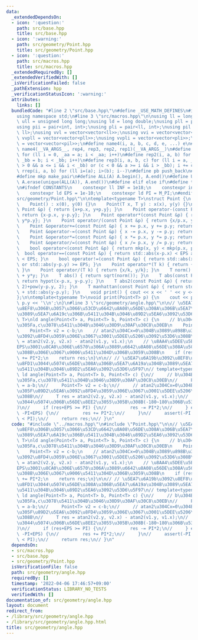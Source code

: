 ```yaml
---
data:
  _extendedDependsOn:
  - icon: ':question:'
    path: src/base.hpp
    title: src/base.hpp
  - icon: ':warning:'
    path: src/geometry/Point.hpp
    title: src/geometry/Point.hpp
  - icon: ':question:'
    path: src/macros.hpp
    title: src/macros.hpp
  _extendedRequiredBy: []
  _extendedVerifiedWith: []
  _isVerificationFailed: false
  _pathExtension: hpp
  _verificationStatusIcon: ':warning:'
  attributes:
    links: []
  bundledCode: "#line 2 \"src/base.hpp\"\n#define _USE_MATH_DEFINES\n#include <bits/stdc++.h>\n\
    using namespace std;\n#line 3 \"src/macros.hpp\"\n\nusing ll = long long;\nusing\
    \ ull = unsigned long long;\nusing ld = long double;\nusing pll = pair<ll, ll>;\n\
    using pii = pair<int, int>;\nusing pli = pair<ll, int>;\nusing pil = pair<int,\
    \ ll>;\nusing vvl = vector<vector<ll>>;\nusing vvi = vector<vector<int>>;\nusing\
    \ vvpll = vector<vector<pll>>;\nusing vvpli = vector<vector<pli>>;\nusing vvpil\
    \ = vector<vector<pil>>;\n#define name4(i, a, b, c, d, e, ...) e\n#define rep(...)\
    \ name4(__VA_ARGS__, rep4, rep3, rep2, rep1)(__VA_ARGS__)\n#define rep1(i, a)\
    \ for (ll i = 0, _aa = a; i < _aa; i++)\n#define rep2(i, a, b) for (ll i = a,\
    \ _bb = b; i < _bb; i++)\n#define rep3(i, a, b, c) for (ll i = a, _bb = b; (c\
    \ > 0 && a <= i && i < _bb) or (c < 0 && a >= i && i > _bb); i += c)\n#define\
    \ rrep(i, a, b) for (ll i=(a); i>(b); i--)\n#define pb push_back\n#define eb emplace_back\n\
    #define mkp make_pair\n#define ALL(A) A.begin(), A.end()\n#define UNIQUE(A) sort(ALL(A)),\
    \ A.erase(unique(ALL(A)), A.end())\n#define elif else if\n#define tostr to_string\n\
    \n#ifndef CONSTANTS\n    constexpr ll INF = 1e18;\n    constexpr int MOD = 1000000007;\n\
    \    constexpr ld EPS = 1e-10;\n    constexpr ld PI = M_PI;\n#endif\n#line 3 \"\
    src/geometry/Point.hpp\"\n\ntemplate<typename T>\nstruct Point {\n    T x, y;\n\
    \    Point() : x(0), y(0) {}\n    Point(T x, T y) : x(x), y(y) {}\n    Point operator+(const\
    \ Point &p) { return {x+p.x, y+p.y}; }\n    Point operator-(const Point &p) {\
    \ return {x-p.x, y-p.y}; }\n    Point operator*(const Point &p) { return {x*p.x,\
    \ y*p.y}; }\n    Point operator/(const Point &p) { return {x/p.x, y/p.y}; }\n\
    \    Point &operator+=(const Point &p) { x += p.x, y += p.y; return *this; }\n\
    \    Point &operator-=(const Point &p) { x -= p.x, y -= p.y; return *this; }\n\
    \    Point &operator*=(const Point &p) { x *= p.x, y *= p.y; return *this; }\n\
    \    Point &operator/=(const Point &p) { x /= p.x, y /= p.y; return *this; }\n\
    \    bool operator<(const Point &p) { return mkp(x, y) < mkp(p.x, p.y); }\n  \
    \  bool operator==(const Point &p) { return std::abs(x-p.x) < EPS and std::abs(y-p.y)\
    \ < EPS; }\n    bool operator!=(const Point &p) { return std::abs(x-p.x) >= EPS\
    \ or std::abs(y-p.y) >= EPS; }\n    Point operator*(T k) { return {x*k, y*k};\
    \ }\n    Point operator/(T k) { return {x/k, y/k}; }\n    T norm() { return x*x\
    \ + y*y; }\n    T abs() { return sqrt(norm()); }\n    T abs(const Point &p) {\
    \ return hypot(x-p.x, y-p.y); }\n    T abs2(const Point &p) { return pow(x-p.x,\
    \ 2)+pow(y-p.y, 2); }\n    T manhattan(const Point &p) { return std::abs(x-p.x)\
    \ + std::abs(y-p.y); }\n    void print() { cout << x << ' ' << y << '\\n'; }\n\
    };\n\ntemplate<typename T>\nvoid print(Point<T> p) {\n    cout << p.x << ' ' <<\
    \ p.y << '\\n';\n}\n#line 3 \"src/geometry/angle.hpp\"\n\n// \u5EA7\u6A19b\u3092\
    \u8EF8\u306B\u3057\u3066\u53CD\u6642\u8A08\u56DE\u308A\u306B\u5EA7\u6A19a\u304B\
    \u3089\u5EA7\u6A19c\u306B\u5411\u304B\u3046\u89D2\u5EA6\u3092\u53D6\u5F97\ntemplate<typename\
    \ T>\nld angle(Point<T> a, Point<T> b, Point<T> c) {\n    // b\u304B\u3089\u898B\
    \u305Fa,c\u3078\u5411\u304B\u3046\u30D9\u30AF\u30C8\u30EB\n    Point<T> v1 = a-b;\n\
    \    Point<T> v2 = c-b;\n    // atan2\u304Cx=0\u304B\u3089\u898B\u305F\u89D2\u5EA6\
    \u3092\u8FD4\u3059\u306E\u3067\u3001\u5DEE\u5206\u3092\u53D6\u308B\n    T res\
    \ = atan2(v2.y, v2.x) - atan2(v1.y, v1.x);\n    // \u8AA4\u5DEE\u5BFE\u7B56\u306E\
    EPS\u3001\u8CA0\u306E\u6570\u306A\u3089\u6642\u8A08\u56DE\u308A\u5074\u306B\u3042\
    \u308B\u306E\u3067\u9006\u5411\u304D\u306B\u3059\u308B\n    if (res < -EPS) res\
    \ += PI*2;\n    return res;\n}\n\n// // \u5EA7\u6A19b\u3092\u8EF8\u306B\u3057\u3066\
    \u8FD1\u3044\u5074\u56DE\u308A\u306B\u5EA7\u6A19a\u304B\u3089\u5EA7\u6A19c\u306B\
    \u5411\u304B\u3046\u89D2\u5EA6\u3092\u53D6\u5F97\n// template<typename T>\n//\
    \ ld angle(Point<T> a, Point<T> b, Point<T> c) {\n//     // b\u304B\u3089\u898B\
    \u305Fa,c\u3078\u5411\u304B\u3046\u30D9\u30AF\u30C8\u30EB\n//     Point<T> v1\
    \ = a-b;\n//     Point<T> v2 = c-b;\n//     // atan2\u304Cx=0\u304B\u3089\u898B\
    \u305F\u89D2\u5EA6\u3092\u8FD4\u3059\u306E\u3067\u3001\u5DEE\u5206\u3092\u53D6\
    \u308B\n//     T res = atan2(v2.y, v2.x) - atan2(v1.y, v1.x);\n//     // \u8FD1\
    \u3044\u5074\u306B\u56DE\u8EE2\u3055\u305B\u308B(-180~180\u306B\u53CE\u3081\u308B\
    )\n//     if (res+EPS >= PI) {\n//         res -= PI*2;\n//     } elif (res <=\
    \ -PI+EPS) {\n//         res += PI*2;\n//     }\n//     assert(-PI < res and res\
    \ < PI);\n//     return res;\n// }\n"
  code: "#include \"../macros.hpp\"\n#include \"Point.hpp\"\n\n// \u5EA7\u6A19b\u3092\
    \u8EF8\u306B\u3057\u3066\u53CD\u6642\u8A08\u56DE\u308A\u306B\u5EA7\u6A19a\u304B\
    \u3089\u5EA7\u6A19c\u306B\u5411\u304B\u3046\u89D2\u5EA6\u3092\u53D6\u5F97\ntemplate<typename\
    \ T>\nld angle(Point<T> a, Point<T> b, Point<T> c) {\n    // b\u304B\u3089\u898B\
    \u305Fa,c\u3078\u5411\u304B\u3046\u30D9\u30AF\u30C8\u30EB\n    Point<T> v1 = a-b;\n\
    \    Point<T> v2 = c-b;\n    // atan2\u304Cx=0\u304B\u3089\u898B\u305F\u89D2\u5EA6\
    \u3092\u8FD4\u3059\u306E\u3067\u3001\u5DEE\u5206\u3092\u53D6\u308B\n    T res\
    \ = atan2(v2.y, v2.x) - atan2(v1.y, v1.x);\n    // \u8AA4\u5DEE\u5BFE\u7B56\u306E\
    EPS\u3001\u8CA0\u306E\u6570\u306A\u3089\u6642\u8A08\u56DE\u308A\u5074\u306B\u3042\
    \u308B\u306E\u3067\u9006\u5411\u304D\u306B\u3059\u308B\n    if (res < -EPS) res\
    \ += PI*2;\n    return res;\n}\n\n// // \u5EA7\u6A19b\u3092\u8EF8\u306B\u3057\u3066\
    \u8FD1\u3044\u5074\u56DE\u308A\u306B\u5EA7\u6A19a\u304B\u3089\u5EA7\u6A19c\u306B\
    \u5411\u304B\u3046\u89D2\u5EA6\u3092\u53D6\u5F97\n// template<typename T>\n//\
    \ ld angle(Point<T> a, Point<T> b, Point<T> c) {\n//     // b\u304B\u3089\u898B\
    \u305Fa,c\u3078\u5411\u304B\u3046\u30D9\u30AF\u30C8\u30EB\n//     Point<T> v1\
    \ = a-b;\n//     Point<T> v2 = c-b;\n//     // atan2\u304Cx=0\u304B\u3089\u898B\
    \u305F\u89D2\u5EA6\u3092\u8FD4\u3059\u306E\u3067\u3001\u5DEE\u5206\u3092\u53D6\
    \u308B\n//     T res = atan2(v2.y, v2.x) - atan2(v1.y, v1.x);\n//     // \u8FD1\
    \u3044\u5074\u306B\u56DE\u8EE2\u3055\u305B\u308B(-180~180\u306B\u53CE\u3081\u308B\
    )\n//     if (res+EPS >= PI) {\n//         res -= PI*2;\n//     } elif (res <=\
    \ -PI+EPS) {\n//         res += PI*2;\n//     }\n//     assert(-PI < res and res\
    \ < PI);\n//     return res;\n// }\n"
  dependsOn:
  - src/macros.hpp
  - src/base.hpp
  - src/geometry/Point.hpp
  isVerificationFile: false
  path: src/geometry/angle.hpp
  requiredBy: []
  timestamp: '2022-04-06 17:46:57+09:00'
  verificationStatus: LIBRARY_NO_TESTS
  verifiedWith: []
documentation_of: src/geometry/angle.hpp
layout: document
redirect_from:
- /library/src/geometry/angle.hpp
- /library/src/geometry/angle.hpp.html
title: src/geometry/angle.hpp
---
```

